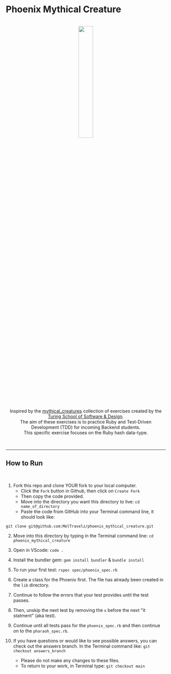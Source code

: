 # Phoenix Mythical Creature
<br>
<div align="center">
  <img src="https://user-images.githubusercontent.com/116964982/235269463-5ff17010-7f47-4e5b-b933-1f55ff6ea505.jpg" width="30%">
<br><br>

Inspired by the [mythical_creatures](https://github.com/turingschool-examples/mod-1-be-exercises/tree/main/ruby_exercises/mythical-creatures) collection of exercises created by the [Turing School of Software & Design](https://turing.edu/).
<br>
The aim of these exercises is to practice Ruby and Test-Driven Development (TDD) for incoming Backend students.
<br>
This specific exercise focuses on the Ruby hash data-type.
</div>
<br>
<hr>

## How to Run
<br>

1. Fork this repo and clone YOUR fork to your local computer. 
    - Click the `Fork` button in Github, then click on `Create Fork`
    - Then copy the code provided.
    - Move into the directory you want this directory to live: `cd name_of_directory` 
    - Paste the code from GitHub into your Terminal command line, it should look like:
```
git clone git@github.com:MelTravelz/phoenix_mythical_creature.git
```

2. Move into this directory by typing in the Terminal command line: `cd phoenix_mythical_creature`

3. Open in VScode: `code .`

4. Install the bundler gem: `gem install bundler` & `bundle install`

5. To run your first test: `rspec spec/phoenix_spec.rb`

6. Create a class for the Phoenix first. The file has already been created in the `lib` directory. 

7. Continue to follow the errors that your test provides until the test passes. 

8. Then, unskip the next test by removing the `x` before the next "it statment" (aka test). 

9. Continue until all tests pass for the `phoenix_spec.rb` and then continue on to the `pharaoh_spec.rb`.

10. If you have questions or would like to see possible answers, you can check out the answers branch. In the Terminal command like: `git checkout answers_branch`
     - Please do not make any changes to these files.
    - To return to your work, in Terminal type: `git checkout main` 
